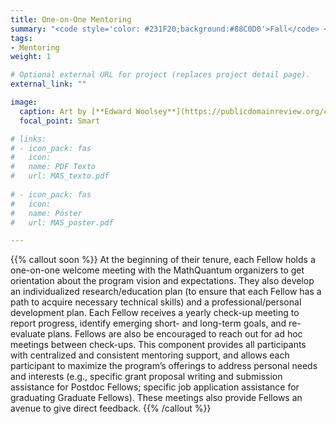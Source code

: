 ```yaml
---
title: One-on-One Mentoring
summary: "<code style='color: #231F20;background:#88C0D0'>Fall</code> <br> Each fellow has access to one-on-one career, professional, and research mentoring."
tags:
- Mentoring
weight: 1

# Optional external URL for project (replaces project detail page).
external_link: ""

image:
  caption: Art by [**Edward Woolsey**](https://publicdomainreview.org/collection/fancy-turning)
  focal_point: Smart

# links:
# - icon_pack: fas
#   icon:
#   name: PDF Texto
#   url: MAS_texto.pdf
  
# - icon_pack: fas
#   icon:
#   name: Póster
#   url: MAS_poster.pdf

---
```


{{% callout soon %}}
At the beginning of their tenure, each Fellow holds a one-on-one welcome meeting with the MathQuantum organizers to get orientation about the program vision and expectations. They also develop an individualized research/education plan (to ensure that each Fellow has a path to acquire necessary technical skills) and a professional/personal development plan. Each Fellow receives a yearly check-up meeting to report progress, identify emerging short- and long-term goals, and re-evaluate plans. Fellows are also be encouraged to reach out for ad hoc meetings between check-ups. This component provides all participants with centralized and consistent mentoring support, and allows each participant to maximize the program’s offerings to address personal needs and interests (e.g., specific grant proposal writing and submission assistance for Postdoc Fellows; specific job application assistance for graduating Graduate Fellows). These meetings also provide Fellows an avenue to give direct feedback.
{{% /callout %}}

